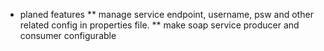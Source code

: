 


* planed features
** manage service endpoint, username, psw and other related config in properties file.
** make soap service producer and consumer configurable